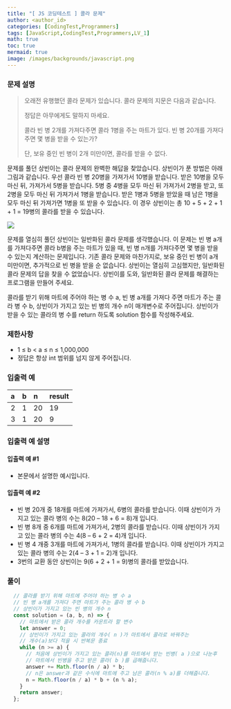 ```yaml
---
title: "[ JS 코딩테스트 ] 콜라 문제"
author: <author_id>
categories: [CodingTest,Programmers]
tags: [JavaScript,CodingTest,Programmers,LV_1]
math: true
toc: true
mermaid: true
image: /images/backgrounds/javascript.png
---
```


### 문제 설명
>오래전 유행했던 콜라 문제가 있습니다. 콜라 문제의 지문은 다음과 같습니다.
>
>정답은 아무에게도 말하지 마세요.
>
>콜라 빈 병 2개를 가져다주면 콜라 1병을 주는 마트가 있다. 빈 병 20개를 가져다주면 몇 병을 받을 수 있는가?
>
>단, 보유 중인 빈 병이 2개 미만이면, 콜라를 받을 수 없다.

문제를 풀던 상빈이는 콜라 문제의 완벽한 해답을 찾았습니다. 상빈이가 푼 방법은 아래 그림과 같습니다. 우선 콜라 빈 병 20병을 가져가서 10병을 받습니다. 받은 10병을 모두 마신 뒤, 가져가서 5병을 받습니다. 5병 중 4병을 모두 마신 뒤 가져가서 2병을 받고, 또 2병을 모두 마신 뒤 가져가서 1병을 받습니다. 받은 1병과 5병을 받았을 때 남은 1병을 모두 마신 뒤 가져가면 1병을 또 받을 수 있습니다. 이 경우 상빈이는 총 10 + 5 + 2 + 1 + 1 = 19병의 콜라를 받을 수 있습니다.

![](https://velog.velcdn.com/images/dltmdwls15/post/cca73899-3828-4dc3-92b8-4ee40431d792/image.png)

문제를 열심히 풀던 상빈이는 일반화된 콜라 문제를 생각했습니다. 이 문제는 빈 병 a개를 가져다주면 콜라 b병을 주는 마트가 있을 때, 빈 병 n개를 가져다주면 몇 병을 받을 수 있는지 계산하는 문제입니다. 기존 콜라 문제와 마찬가지로, 보유 중인 빈 병이 a개 미만이면, 추가적으로 빈 병을 받을 순 없습니다. 상빈이는 열심히 고심했지만, 일반화된 콜라 문제의 답을 찾을 수 없었습니다. 상빈이를 도와, 일반화된 콜라 문제를 해결하는 프로그램을 만들어 주세요.

콜라를 받기 위해 마트에 주어야 하는 병 수 a, 빈 병 a개를 가져다 주면 마트가 주는 콜라 병 수 b, 상빈이가 가지고 있는 빈 병의 개수 n이 매개변수로 주어집니다. 상빈이가 받을 수 있는 콜라의 병 수를 return 하도록 solution 함수를 작성해주세요.

### 제한사항
- 1 ≤ b < a ≤ n ≤ 1,000,000
- 정답은 항상 int 범위를 넘지 않게 주어집니다.

### 입출력 예

|a|	b|	n|	result|
|:--|:--|:--|:--|
|2	|1	|20|	19|
|3|	1|	20|	9|

### 입출력 예 설명
#### 입출력 예 #1

- 본문에서 설명한 예시입니다.
#### 입출력 예 #2

- 빈 병 20개 중 18개를 마트에 가져가서, 6병의 콜라를 받습니다. 이때 상빈이가 가지고 있는 콜라 병의 수는 8(20 – 18 + 6 = 8)개 입니다.
- 빈 병 8개 중 6개를 마트에 가져가서, 2병의 콜라를 받습니다. 이때 상빈이가 가지고 있는 콜라 병의 수는 4(8 – 6 + 2 = 4)개 입니다.
- 빈 병 4 개중 3개를 마트에 가져가서, 1병의 콜라를 받습니다. 이때 상빈이가 가지고 있는 콜라 병의 수는 2(4 – 3 + 1 = 2)개 입니다.
- 3번의 교환 동안 상빈이는 9(6 + 2 + 1 = 9)병의 콜라를 받았습니다.

### 풀이
```jsx
  // 콜라를 받기 위해 마트에 주어야 하는 병 수 a
  // 빈 병 a개를 가져다 주면 마트가 주는 콜라 병 수 b
  // 상빈이가 가지고 있는 빈 병의 개수 n
  const solution = (a, b, n) => {
    // 마트에서 받은 콜라 개수를 카운트라 할 변수
    let answer = 0;
    // 상빈이가 가지고 있는 콜라의 개수( n )가 마트에서 콜라로 바꿔주는
    // 개수(a)보다 적을 시 반복문 종료
    while (n >= a) {
      // 처음에 상빈이가 가지고 있는 콜라(n)를 마트에서 받는 빈병( a )으로 나눈후
      // 마트에서 빈병을 주고 받은 콜라( b )를 곱해줍니다.
      answer += Math.floor(n / a) * b;
      // n은 answer과 같은 수식에 마트에 주고 남은 콜라(n % a)를 더해줍니다.
      n = Math.floor(n / a) * b + (n % a);
    }
    return answer;
  };
```
